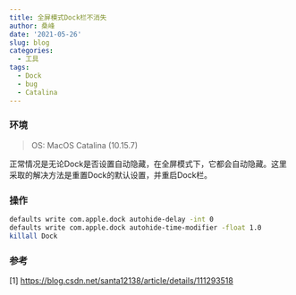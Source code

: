 ```yaml
---
title: 全屏模式Dock栏不消失
author: 桑峰
date: '2021-05-26'
slug: blog
categories:
  - 工具
tags:
  - Dock
  - bug
  - Catalina
---
```


### 环境

> OS: MacOS Catalina (10.15.7)

正常情况是无论Dock是否设置自动隐藏，在全屏模式下，它都会自动隐藏。这里采取的解决方法是重置Dock的默认设置，并重启Dock栏。

### 操作

```bash
defaults write com.apple.dock autohide-delay -int 0
defaults write com.apple.dock autohide-time-modifier -float 1.0
killall Dock
```

### 参考

[1] https://blog.csdn.net/santa12138/article/details/111293518
